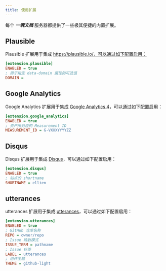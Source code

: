 ```yaml
---
title: 使用扩展
---
```


每个 _**一魂文档**_ 服务器都提供了一些极其便捷的内置扩展。

## Plausible

Plausible 扩展用于集成 https://plausible.io/，可以通过如下配置启用：

```ini
[extension.plausible]
ENABLED = true
; 用于指定 data-domain 属性的可选值
DOMAIN =
```

## Google Analytics

Google Analytics 扩展用于集成 [Google Analytics 4](https://developers.google.com/analytics/devguides/collection/ga4)，可以通过如下配置启用：

```ini
[extension.google_analytics]
ENABLED = true
; 资产所对应的 Measurement ID
MEASUREMENT_ID = G-VXXXYYYYZZ
```

## Disqus

Disqus 扩展用于集成 [Disqus](https://disqus.com/)，可以通过如下配置启用：

```ini
[extension.disqus]
ENABLED = true
; 站点的 shortname
SHORTNAME = ellien
```

## utterances

utterances 扩展用于集成 [utterances](https://utteranc.es/)，可以通过如下配置启用：

```ini
[extension.utterances]
ENABLED = true
; GitHub 仓库名称
REPO = owner/repo
; Issue 映射模式
ISSUE_TERM = pathname
; Issue 标签
LABEL = utterances
; 组件主题
THEME = github-light
```
